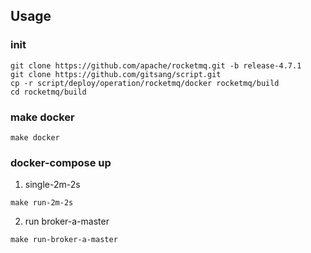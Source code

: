 
## Usage

### init

```
git clone https://github.com/apache/rocketmq.git -b release-4.7.1
git clone https://github.com/gitsang/script.git
cp -r script/deploy/operation/rocketmq/docker rocketmq/build
cd rocketmq/build
```

### make docker

```
make docker
```

### docker-compose up

1. single-2m-2s

```
make run-2m-2s
```

2. run broker-a-master

```
make run-broker-a-master
```
